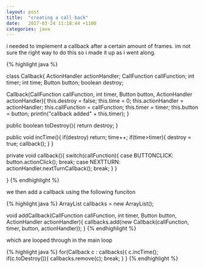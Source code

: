 ```yaml
---
layout: post
title:  "creating a call back"
date:   2017-03-24 11:18:44 +1100
categories: java
---
```

i needed to implement a callback after a certain amount of frames. im not sure the right way to do this so i made it up as i went along.

{% highlight java %}
  
class Callback{
  ActionHandler actionHandler;
  CallFunction callFunction;
  int timer;
  int time;
  Button button;
  boolean destroy;

  Callback(CallFunction callFunction, int timer, Button button, ActionHandler actionHandler){
    this.destroy = false;
    this.time = 0;
    this.actionHandler = actionHandler;
    this.callFunction = callFunction;
    this.timer = timer;
    this.button = button;
    println("callback added" + this.timer);
  }

  public boolean toDestroy(){
    return destroy;
  }

  public void incTime(){
    if(destroy) return;
    time++;
    if(time>timer){
      destroy = true;
      callback();
    }
  }

  private void callback(){
    switch(callFunction){
      case BUTTONCLICK: button.actionClick(); break;
      case NEXTTURN: actionHandler.nextTurnCallback(); break;
    }
  }
  
}
{% endhighlight %}

we then add a callback using the following funciton

{% highlight java %}
ArrayList callbacks = new ArrayList();

void addCallback(CallFunction callFunction, int timer, Button button, ActionHandler actionHandler){
  callbacks.add(new Callback(callFunction, timer, button, actionHandler));
}
{% endhighlight %}

which are looped through in the main loop

{% highlight java %}
 for(Callback c : callbacks){
    c.incTime();
    if(c.toDestroy()){
      callbacks.remove(c);
      break;
    }
  }
{% endhighlight %}
